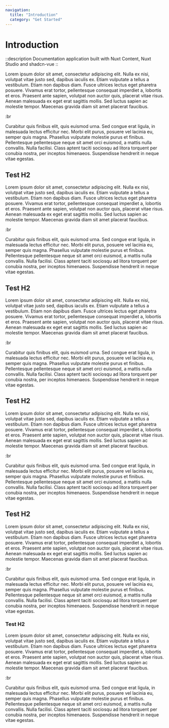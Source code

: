 ```yaml
---
navigation:
  title: "Introduction"
  category: "Get Started"
---
```


# Introduction

::description
Documentation application built with Nuxt Content, Nuxt Studio and shadcn-vue
::

Lorem ipsum dolor sit amet, consectetur adipiscing elit. Nulla ex nisi, volutpat vitae justo sed, dapibus iaculis ex.
Etiam vulputate a tellus a vestibulum. Etiam non dapibus diam. Fusce ultrices lectus eget pharetra posuere. Vivamus erat
tortor, pellentesque consequat imperdiet a, lobortis et eros. Praesent ante sapien, volutpat non auctor quis, placerat
vitae risus. Aenean malesuada ex eget erat sagittis mollis. Sed luctus sapien ac molestie tempor. Maecenas gravida diam
sit amet placerat faucibus.

:br

Curabitur quis finibus elit, quis euismod urna. Sed congue erat ligula, in malesuada lectus efficitur nec. Morbi elit
purus, posuere vel lacinia eu, semper quis magna. Phasellus vulputate molestie purus et finibus. Pellentesque
pellentesque neque sit amet orci euismod, a mattis nulla convallis. Nulla facilisi. Class aptent taciti sociosqu ad
litora torquent per conubia nostra, per inceptos himenaeos. Suspendisse hendrerit in neque vitae egestas.

## Test H2

Lorem ipsum dolor sit amet, consectetur adipiscing elit. Nulla ex nisi, volutpat vitae justo sed, dapibus iaculis ex.
Etiam vulputate a tellus a vestibulum. Etiam non dapibus diam. Fusce ultrices lectus eget pharetra posuere. Vivamus erat
tortor, pellentesque consequat imperdiet a, lobortis et eros. Praesent ante sapien, volutpat non auctor quis, placerat
vitae risus. Aenean malesuada ex eget erat sagittis mollis. Sed luctus sapien ac molestie tempor. Maecenas gravida diam
sit amet placerat faucibus.

:br

Curabitur quis finibus elit, quis euismod urna. Sed congue erat ligula, in malesuada lectus efficitur nec. Morbi elit
purus, posuere vel lacinia eu, semper quis magna. Phasellus vulputate molestie purus et finibus. Pellentesque
pellentesque neque sit amet orci euismod, a mattis nulla convallis. Nulla facilisi. Class aptent taciti sociosqu ad
litora torquent per conubia nostra, per inceptos himenaeos. Suspendisse hendrerit in neque vitae egestas.

## Test H2

Lorem ipsum dolor sit amet, consectetur adipiscing elit. Nulla ex nisi, volutpat vitae justo sed, dapibus iaculis ex.
Etiam vulputate a tellus a vestibulum. Etiam non dapibus diam. Fusce ultrices lectus eget pharetra posuere. Vivamus erat
tortor, pellentesque consequat imperdiet a, lobortis et eros. Praesent ante sapien, volutpat non auctor quis, placerat
vitae risus. Aenean malesuada ex eget erat sagittis mollis. Sed luctus sapien ac molestie tempor. Maecenas gravida diam
sit amet placerat faucibus.

:br

Curabitur quis finibus elit, quis euismod urna. Sed congue erat ligula, in malesuada lectus efficitur nec. Morbi elit
purus, posuere vel lacinia eu, semper quis magna. Phasellus vulputate molestie purus et finibus. Pellentesque
pellentesque neque sit amet orci euismod, a mattis nulla convallis. Nulla facilisi. Class aptent taciti sociosqu ad
litora torquent per conubia nostra, per inceptos himenaeos. Suspendisse hendrerit in neque vitae egestas.

## Test H2

Lorem ipsum dolor sit amet, consectetur adipiscing elit. Nulla ex nisi, volutpat vitae justo sed, dapibus iaculis ex.
Etiam vulputate a tellus a vestibulum. Etiam non dapibus diam. Fusce ultrices lectus eget pharetra posuere. Vivamus erat
tortor, pellentesque consequat imperdiet a, lobortis et eros. Praesent ante sapien, volutpat non auctor quis, placerat
vitae risus. Aenean malesuada ex eget erat sagittis mollis. Sed luctus sapien ac molestie tempor. Maecenas gravida diam
sit amet placerat faucibus.

:br

Curabitur quis finibus elit, quis euismod urna. Sed congue erat ligula, in malesuada lectus efficitur nec. Morbi elit
purus, posuere vel lacinia eu, semper quis magna. Phasellus vulputate molestie purus et finibus. Pellentesque
pellentesque neque sit amet orci euismod, a mattis nulla convallis. Nulla facilisi. Class aptent taciti sociosqu ad
litora torquent per conubia nostra, per inceptos himenaeos. Suspendisse hendrerit in neque vitae egestas.

## Test H2

Lorem ipsum dolor sit amet, consectetur adipiscing elit. Nulla ex nisi, volutpat vitae justo sed, dapibus iaculis ex.
Etiam vulputate a tellus a vestibulum. Etiam non dapibus diam. Fusce ultrices lectus eget pharetra posuere. Vivamus erat
tortor, pellentesque consequat imperdiet a, lobortis et eros. Praesent ante sapien, volutpat non auctor quis, placerat
vitae risus. Aenean malesuada ex eget erat sagittis mollis. Sed luctus sapien ac molestie tempor. Maecenas gravida diam
sit amet placerat faucibus.

:br

Curabitur quis finibus elit, quis euismod urna. Sed congue erat ligula, in malesuada lectus efficitur nec. Morbi elit
purus, posuere vel lacinia eu, semper quis magna. Phasellus vulputate molestie purus et finibus. Pellentesque
pellentesque neque sit amet orci euismod, a mattis nulla convallis. Nulla facilisi. Class aptent taciti sociosqu ad
litora torquent per conubia nostra, per inceptos himenaeos. Suspendisse hendrerit in neque vitae egestas.

### Test H2

Lorem ipsum dolor sit amet, consectetur adipiscing elit. Nulla ex nisi, volutpat vitae justo sed, dapibus iaculis ex.
Etiam vulputate a tellus a vestibulum. Etiam non dapibus diam. Fusce ultrices lectus eget pharetra posuere. Vivamus erat
tortor, pellentesque consequat imperdiet a, lobortis et eros. Praesent ante sapien, volutpat non auctor quis, placerat
vitae risus. Aenean malesuada ex eget erat sagittis mollis. Sed luctus sapien ac molestie tempor. Maecenas gravida diam
sit amet placerat faucibus.

:br

Curabitur quis finibus elit, quis euismod urna. Sed congue erat ligula, in malesuada lectus efficitur nec. Morbi elit
purus, posuere vel lacinia eu, semper quis magna. Phasellus vulputate molestie purus et finibus. Pellentesque
pellentesque neque sit amet orci euismod, a mattis nulla convallis. Nulla facilisi. Class aptent taciti sociosqu ad
litora torquent per conubia nostra, per inceptos himenaeos. Suspendisse hendrerit in neque vitae egestas.
